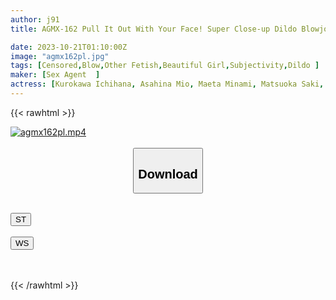 ```yaml
---
author: j91
title: AGMX-162 Pull It Out With Your Face! Super Close-up Dildo Blowjob

date: 2023-10-21T01:10:00Z
image: "agmx162pl.jpg"
tags: [Censored,Blow,Other Fetish,Beautiful Girl,Subjectivity,Dildo	]
maker: [Sex Agent  ]
actress: [Kurokawa Ichihana, Asahina Mio, Maeta Minami, Matsuoka Saki, Nishioka Ema, Yukikawa Ouka, MOMONE, Usami Mion ]
---
```



{{< rawhtml >}}

<div class="video" data-videoid="qxDoMg73QVtzXoR">
    <a href="javascript:;">
        <img src="https://my.j91.asia/posts/agmx162pl/agmx162pl.jpg" width="WIDTH" height="HEIGHT" alt="agmx162pl.mp4" loading="lazy">
    </a>
</div>

<script type="text/javascript" src="https://j91.asia/asset/on-demand-st.js"></script>

<br>
  <link rel="stylesheet" href="https://j91.asia/asset/bs5.css">
  
  <center>
  <button class="btn btn-primary" type="button" data-bs-toggle="collapse" data-bs-target=".multi-collapse" aria-expanded="false" aria-controls="multiCollapseExample1 multiCollapseExample2"><h2>Download</h2></button></center>
</p>
<div class="row">
  <div class="col">
    <div class="collapse multi-collapse" id="multiCollapseExample1">
      <div class="card card-body">
	      	      <br>
<div class="buttons">  
<a href="https://streamtape.to/v/qxDoMg73QVtzXoR"><button class="btn-hover color-3"><i class="fa fa-download"></i> ST</button></a></div>
    </div>
  </div>
</div>
  <div class="col">
    <div class="collapse multi-collapse" id="multiCollapseExample2">
      <div class="card card-body">
	      <br>
<div class="buttons">
    <a href="https://wolfstream.tv/4sogd7drnftw"><button class="btn-hover color-9"><i class="fa fa-download"></i> WS</button></a></div>
<br><br>
      </div>
    </div>
  </div>
</div>

{{< /rawhtml >}}